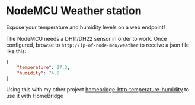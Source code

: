 # NodeMCU Weather station

Expose your temperature and humidity levels on a web endpoint!

The NodeMCU needs a DH11/DH22 sensor in order to work. Once configured, browse to `http://ip-of-node-mcu/weather` to receive a json file like this:

```json
{
    "temperature": 27.3,
    "humidity": 74.6
}
```

Using this with my other project [homebridge-http-temperature-humidity](http://github.com/lucacri/homebridge-http-temperature-humidity) to use it with HomeBridge
